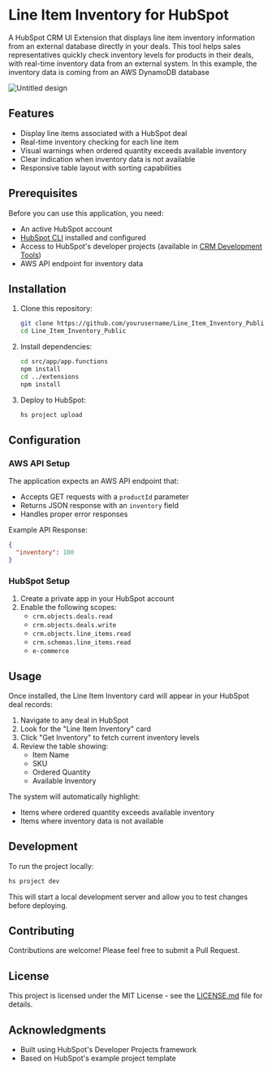 # Line Item Inventory for HubSpot

A HubSpot CRM UI Extension that displays line item inventory information from an external database directly in your deals. This tool helps sales representatives quickly check inventory levels for products in their deals, with real-time inventory data from an external system. In this example, the inventory data is coming from an AWS DynamoDB database

![Untitled design](https://github.com/user-attachments/assets/24d5b319-b19d-4430-a12e-5d7e174b0683)

## Features

- Display line items associated with a HubSpot deal
- Real-time inventory checking for each line item 
- Visual warnings when ordered quantity exceeds available inventory
- Clear indication when inventory data is not available
- Responsive table layout with sorting capabilities

## Prerequisites

Before you can use this application, you need:

- An active HubSpot account
- [HubSpot CLI](https://www.npmjs.com/package/@hubspot/cli) installed and configured
- Access to HubSpot's developer projects (available in [CRM Development Tools](https://app.hubspot.com/l/whats-new/betas))
- AWS API endpoint for inventory data

## Installation

1. Clone this repository:
   ```bash
   git clone https://github.com/yourusername/Line_Item_Inventory_Public.git
   cd Line_Item_Inventory_Public
   ```

2. Install dependencies:
   ```bash
   cd src/app/app.functions
   npm install
   cd ../extensions
   npm install
   ```

3. Deploy to HubSpot:
   ```bash
   hs project upload
   ```

## Configuration

### AWS API Setup
The application expects an AWS API endpoint that:
- Accepts GET requests with a `productId` parameter
- Returns JSON response with an `inventory` field
- Handles proper error responses

Example API Response:
```json
{
  "inventory": 100
}
```

### HubSpot Setup
1. Create a private app in your HubSpot account
2. Enable the following scopes:
   - `crm.objects.deals.read`
   - `crm.objects.deals.write`
   - `crm.objects.line_items.read`
   - `crm.schemas.line_items.read`
   - `e-commerce`

## Usage

Once installed, the Line Item Inventory card will appear in your HubSpot deal records:

1. Navigate to any deal in HubSpot
2. Look for the "Line Item Inventory" card
3. Click "Get Inventory" to fetch current inventory levels
4. Review the table showing:
   - Item Name
   - SKU
   - Ordered Quantity
   - Available Inventory

The system will automatically highlight:
- Items where ordered quantity exceeds available inventory
- Items where inventory data is not available

## Development

To run the project locally:
```bash
hs project dev
```

This will start a local development server and allow you to test changes before deploying.

## Contributing

Contributions are welcome! Please feel free to submit a Pull Request.

## License

This project is licensed under the MIT License - see the [LICENSE.md](LICENSE.md) file for details.

## Acknowledgments

- Built using HubSpot's Developer Projects framework
- Based on HubSpot's example project template
